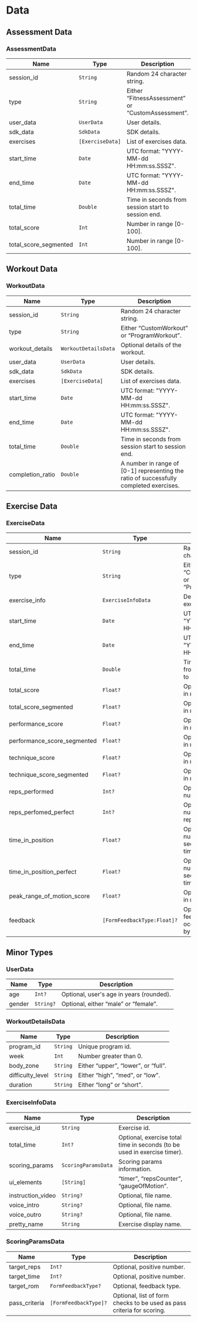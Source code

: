# Data

## Assessment Data

### AssessmentData
| Name                | Type              | Description                                                                                                  |
|---------------------|-------------------|--------------------------------------------------------------------------------------------------------------|
| session_id          | `String`          | Random 24 character string.                                                                                  |
| type                | `String`          | Either “FitnessAssessment” or “CustomAssessment”.                                                            |
| user_data           | `UserData`        | User details.                                                                                                |
| sdk_data            | `SdkData`         | SDK details.                                                                                                 |
| exercises           | `[ExerciseData]`  | List of exercises data.                                                                                      |
| start_time          | `Date`            | UTC format: "YYYY-MM-dd HH:mm:ss.SSSZ".                                                                      |
| end_time            | `Date`            | UTC format: "YYYY-MM-dd HH:mm:ss.SSSZ".                                                                      |
| total_time          | `Double`          | Time in seconds from session start to session end.                                                           |
| total_score         | `Int`             | Number in range [0-100].                                                                                     |
| total_score_segmented| `Int`             | Number in range [0-100].                                                                                     |

## Workout Data

### WorkoutData
| Name                | Type              | Description                                                                                                  |
|---------------------|-------------------|--------------------------------------------------------------------------------------------------------------|
| session_id          | `String`          | Random 24 character string.                                                                                  |
| type                | `String`          | Either “CustomWorkout” or “ProgramWorkout”.                                                                  |
| workout_details     | `WorkoutDetailsData` | Optional details of the workout.                                                                             |
| user_data           | `UserData`        | User details.                                                                                                |
| sdk_data            | `SdkData`         | SDK details.                                                                                                 |
| exercises           | `[ExerciseData]`  | List of exercises data.                                                                                      |
| start_time          | `Date`            | UTC format: "YYYY-MM-dd HH:mm:ss.SSSZ".                                                                      |
| end_time            | `Date`            | UTC format: "YYYY-MM-dd HH:mm:ss.SSSZ".                                                                      |
| total_time          | `Double`          | Time in seconds from session start to session end.                                                           |
| completion_ratio    | `Double`          | A number in range of [0-1] representing the ratio of successfully completed exercises.                       |

## Exercise Data

### ExerciseData
| Name                | Type              | Description                                                                                                  |
|---------------------|-------------------|--------------------------------------------------------------------------------------------------------------|
| session_id          | `String`          | Random 24 character string.                                                                                  |
| type                | `String`          | Either “CustomWorkout” or “ProgramWorkout”.                                                                  |
| exercise_info       | `ExerciseInfoData`| Details about the exercise.                                                                                  |
| start_time          | `Date`            | UTC format: "YYYY-MM-dd HH:mm:ss.SSSZ".                                                                      |
| end_time            | `Date`            | UTC format: "YYYY-MM-dd HH:mm:ss.SSSZ".                                                                      |
| total_time          | `Double`          | Time in seconds from session start to session end.                                                           |
| total_score         | `Float?`          | Optional, number in range [0-100].                                                                           |
| total_score_segmented| `Float?`          | Optional, number in range [0-100].                                                                           |
| performance_score   | `Float?`          | Optional, number in range [0-100].                                                                           |
| performance_score_segmented| `Float?`    | Optional, number in range [0-100].                                                                           |
| technique_score     | `Float?`          | Optional, number in range [0-100].                                                                           |
| technique_score_segmented | `Float?`    | Optional, number in range [0-100].                                                                           |
| reps_performed      | `Int?`            | Optional, positive number.                                                                                   |
| reps_perfomed_perfect | `Int?`          | Optional, positive number (<= reps_performed).                                                               |
| time_in_position    | `Float?`          | Optional, positive number in seconds. Total time in position.                                                |
| time_in_position_perfect | `Float?`     | Optional, positive number in seconds. Total time in position.                                                |
| peak_range_of_motion_score | `Float?`   | Optional, number in range [0-100].                                                                           |
| feedback            | `[FormFeedbackType:Float]?` | Optional, pairs feedback occurrence ratio by feedback type.                                                  |


## Minor Types

### UserData
| Name                | Type              | Description                                                                                                  |
|---------------------|-------------------|--------------------------------------------------------------------------------------------------------------|
| age                 | `Int?`            | Optional, user's age in years (rounded).                                                                     |
| gender              | `String?`         | Optional, either “male” or “female”.                                                                         |

### WorkoutDetailsData
| Name                | Type              | Description                                                                                                  |
|---------------------|-------------------|--------------------------------------------------------------------------------------------------------------|
| program_id          | `String`          | Unique program id.                                                                                           |
| week                | `Int`             | Number greater than 0.                                                                                       |
| body_zone           | `String`          | Either “upper”, “lower”, or “full”.                                                                          |
| difficulty_level    | `String`          | Either “high”, “med”, or “low”.                                                                              |
| duration            | `String`          | Either “long” or “short”.                                                                                    |

### ExerciseInfoData
| Name                | Type              | Description                                                                                                  |
|---------------------|-------------------|--------------------------------------------------------------------------------------------------------------|
| exercise_id         | `String`          | Exercise id.                                                                                                 |
| total_time          | `Int?`            | Optional, exercise total time in seconds (to be used in exercise timer).                                      |
| scoring_params      | `ScoringParamsData` | Scoring params information.                                                                                  |
| ui_elements         | `[String]`        | “timer”, “repsCounter”, “gaugeOfMotion”.                                                                     |
| instruction_video   | `String?`         | Optional, file name.                                                                                         |
| voice_intro         | `String?`         | Optional, file name.                                                                                         |
| voice_outro         | `String?`         | Optional, file name.                                                                                         |
| pretty_name         | `String`          | Exercise display name.                                                                                       |


### ScoringParamsData
| Name                | Type              | Description                                                                                                  |
|---------------------|-------------------|--------------------------------------------------------------------------------------------------------------|
| target_reps         | `Int?`            | Optional, positive number.                                                                                   |
| target_time         | `Int?`            | Optional, positive number.                                                                                   |
| target_rom          | `FormFeedbackType?` | Optional, feedback type.                                                                                     |
| pass_criteria       | `[FormFeedbackType]?` | Optional, list of form checks to be used as pass criteria for scoring.                                        |
